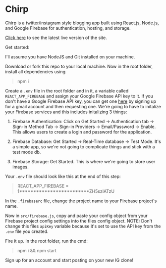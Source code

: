 ﻿# Chirp
Chirp is a twitter/instagram style blogging app built using React.js, Node.js, and Google Firebase for authentication, hosting, and storage.

[Click here](https://chirper-a4c7e.firebaseapp.com/) to see the latest live version of the site.

Get started: 

I'll assume you have NodeJS and Git installed on your machine.

Download or fork this repo to your local machine. Now in the root folder, install all dependencies using 
> npm i


Create a ```.env``` file in the root folder and in it, a variable called ```REACT_APP_FIREBASE``` and assign your Google Firebase API key to it. 
If you don't have a Google Firebase API key, you can get one [here](https://firebase.google.com/docs/web/setup) by signing up for a gmail account and then requesting one. We're going to have to initalize your Firebase services and this includes initalizing 3 things: 

1. Firebase Authentication: Click on Get Started -> Authentication tab -> Sign-in Method Tab -> Sign-in Providers -> Email/Password -> Enable. This allows users to create a login and password for the application.

2. Firebase Database: Get Started -> Real-Time database -> Test Mode. It's a simple app, so we're not going to complicate things and stick with a test mode db.

3. Firebase Storage: Get Started. This is where we're going to store user images. 

Your ```.env``` file should look like this at the end of this step:
> REACT_APP_FIREBASE = 1*************************ZH5szIATzU

In the ```.firebaserc``` file, change the project name to your Firebase project's name. 

Now in ```src/firebase.js```, copy and paste your config object from your Firebase project config settings into the files config object. NOTE: Don't change this files ```apiKey``` variable because it's set to use the API key from the ```.env``` file you created. 

Fire it up. In the root folder, run the cmd:
> npm i && npm start 

Sign up for an account and start posting on your new IG clone! 